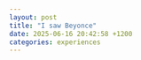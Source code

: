 ```yaml
---
layout: post
title: "I saw Beyonce"
date: 2025-06-16 20:42:58 +1200
categories: experiences
---
```

